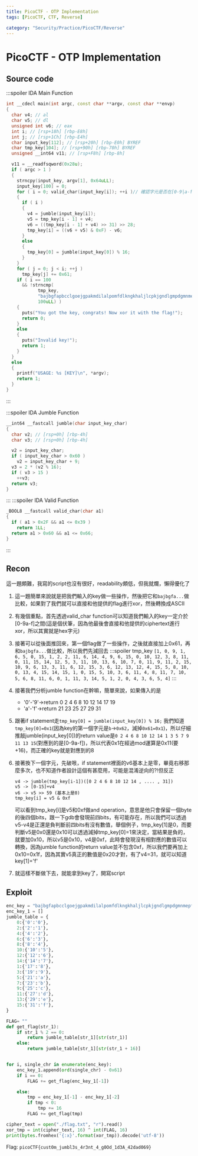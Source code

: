 ```yaml
---
title: PicoCTF - OTP Implementation
tags: [PicoCTF, CTF, Reverse]

category: "Security/Practice/PicoCTF/Reverse"
---
```


# PicoCTF - OTP Implementation
## Source code
:::spoiler IDA Main Function
```cpp
int __cdecl main(int argc, const char **argv, const char **envp)
{
  char v4; // al
  char v5; // dl
  unsigned int v6; // eax
  int i; // [rsp+18h] [rbp-E8h]
  int j; // [rsp+1Ch] [rbp-E4h]
  char input_key[112]; // [rsp+20h] [rbp-E0h] BYREF
  char tmp_key[104]; // [rsp+90h] [rbp-70h] BYREF
  unsigned __int64 v11; // [rsp+F8h] [rbp-8h]

  v11 = __readfsqword(0x28u);
  if ( argc > 1 )
  {
    strncpy(input_key, argv[1], 0x64uLL);
    input_key[100] = 0;
    for ( i = 0; valid_char(input_key[i]); ++i )// 確認字元是否在[0-9|a-f]之間
    {
      if ( i )
      {
        v4 = jumble(input_key[i]);
        v5 = tmp_key[i - 1] + v4;
        v6 = ((tmp_key[i - 1] + v4) >> 31) >> 28;
        tmp_key[i] = ((v6 + v5) & 0xF) - v6;
      }
      else
      {
        tmp_key[0] = jumble(input_key[0]) % 16;
      }
    }
    for ( j = 0; j < i; ++j )
      tmp_key[j] += 0x61;
    if ( i == 100
      && !strncmp(
            tmp_key,
            "bajbgfapbcclgoejgpakmdilalpomfdlkngkhaljlcpkjgndlgmpdgmnmepfikanepopbapfkdgleilhkfgilgabldofbcaedgfe",
            100uLL) )
    {
      puts("You got the key, congrats! Now xor it with the flag!");
      return 0;
    }
    else
    {
      puts("Invalid key!");
      return 1;
    }
  }
  else
  {
    printf("USAGE: %s [KEY]\n", *argv);
    return 1;
  }
}
```
:::

:::spoiler IDA Jumble Function
```cpp
__int64 __fastcall jumble(char input_key_char)
{
  char v2; // [rsp+0h] [rbp-4h]
  char v3; // [rsp+0h] [rbp-4h]

  v2 = input_key_char;
  if ( input_key_char > 0x60 )
    v2 = input_key_char + 9;
  v3 = 2 * (v2 % 16);
  if ( v3 > 15 )
    ++v3;
  return v3;
}
```
:::
:::spoiler IDA Valid Function
```cpp
_BOOL8 __fastcall valid_char(char a1)
{
  if ( a1 > 0x2F && a1 <= 0x39 )
    return 1LL;
  return a1 > 0x60 && a1 <= 0x66;
}
```
:::
## Recon
這一題頗難，我寫的script也沒有很好，readability頗低，但我就爛，懶得優化了
1. 這一題簡單來說就是把我們輸入的key做一些操作，然後把它和`bajbgfa...`做比較，如果對了我們就可以直接和他提供的flag進行xor，然後轉換成ASCII
2. 有幾個重點，首先透過valid_char function可以知道我們輸入的key一定介於[0-9a-f]之間(這是個伏筆，因為他最後會直接和他提供的ciphertext進行xor，所以其實就是hex字元)
3. 接著可以從後面推回來，第一個flag做了一些操作，之後就直接加上0x61，再和`bajbgfa...`做比較，所以我們先減回去
    :::spoiler tmp_key
    `[1, 0, 9, 1, 6, 5, 0, 15, 1, 2, 2, 11, 6, 14, 4, 9, 6, 15, 0, 10, 12, 3, 8, 11, 0, 11, 15, 14, 12, 5, 3, 11, 10, 13, 6, 10, 7, 0, 11, 9, 11, 2, 15, 10, 9, 6, 13, 3, 11, 6, 12, 15, 3, 6, 12, 13, 12, 4, 15, 5, 8, 10, 0, 13, 4, 15, 14, 15, 1, 0, 15, 5, 10, 3, 6, 11, 4, 8, 11, 7, 10, 5, 6, 8, 11, 6, 0, 1, 11, 3, 14, 5, 1, 2, 0, 4, 3, 6, 5, 4]`
    :::
4. 接著我們分析jumble function在幹嘛，簡單來說，如果傳入的是
    * '0'-'9'$\to$return 0 2 4 6 8 10 12 14 17 19
    * 'a'-'f'$\to$return 21 23 25 27 29 31
5. 跟著if statement走`tmp_key[0] = jumble(input_key[0]) % 16;`
我們知道`tmp_key[0]=0x1`(因為key的第一個字元是`b`$\to$`0x62`，減掉`0x61=0x1`)，所以仔細推敲jumble(input_key[0])的return value是`0 2 4 6 8 10 12 14 1 3 5 7 9 11 13 15`(對應到的是[0-9a-f])，所以代表0x1在經過mod運算是0x11(要+16)，而正確的key就是對應到的8
6. 接著換下一個字元，先破哏，if statement裡面的v6基本上是零，畢竟右移那麼多次，也不知道作者設計這個有甚麼用，可能是混淆逆向的?!但反正
    ```
    v4 -> jumble(tmp_key[i-1])([0 2 4 6 8 10 12 14 , .... , 31])
    v5 -> [0-15]+v4
    v6 -> v5 >> 59 (基本上是0)
    tmp_key[i] = v5 & 0xf
    ```
    可以看到tmp_key[i]是v5和0xf做and operation，意思是他只會保留一個byte的後四個bits，跟一下gdb會發現前四bits，有可能存在，所以我們可以透過v5-v4是正還是負判斷前四bits有沒有數值，舉個例子，tmp_key[1]是0，而要判斷v5是0x0還是0x10可以透過減掉tmp_key[0]=1來決定，當結果是負的，就要加0x10，所以v5是0x10，v4是0xf，此時會發現沒有相對應的數值可以轉換，因為jumble function的return value並不包含0xf，所以我們要再加上0x10=0x1f，因為其實v5真正的數值是0x20才對，有了v4=31，就可以知道key[1]='f'
    
6. 就這樣不斷做下去，就能拿到key了，開寫script

## Exploit
```python
enc_key = "bajbgfapbcclgoejgpakmdilalpomfdlkngkhaljlcpkjgndlgmpdgmnmepfikanepopbapfkdgleilhkfgilgabldofbcaedgfe"
enc_key_1 = []
jumble_table = {
    0:{'0':'0'},
    2:{'2':'1'},
    4:{'4':'2'},
    6:{'6':'3'},
    8:{'8':'4'},
    10:{'10':'5'},
    12:{'12':'6'},
    14:{'14':'7'},
    1:{'17':'8'},
    3:{'19':'9'},
    5:{'21':'a'},
    7:{'23':'b'},
    9:{'25':'c'},
    11:{'27':'d'},
    13:{'29':'e'},
    15:{'31':'f'},
}

FLAG= ""
def get_flag(str_1):
    if str_1 % 2 == 0:
        return jumble_table[str_1][str(str_1)]
    else:
        return jumble_table[str_1][str(str_1 + 16)]


for i, single_chr in enumerate(enc_key):
    enc_key_1.append(ord(single_chr) - 0x61)
    if i == 0:
        FLAG += get_flag(enc_key_1[-1])

    else:
        tmp = enc_key_1[-1] - enc_key_1[-2]
        if tmp < 0:
            tmp += 16
        FLAG += get_flag(tmp)

cipher_text = open("./flag.txt", "r").read()
xor_tmp = int(cipher_text, 16) ^ int(FLAG, 16)
print(bytes.fromhex('{:x}'.format(xor_tmp)).decode('utf-8'))
```


Flag: `picoCTF{cust0m_jumbl3s_4r3nt_4_g0Od_1d3A_42dad069}`